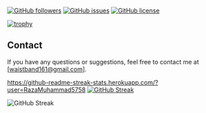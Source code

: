
[![GitHub followers](https://img.shields.io/github/followers/RazaMuhammad5758?style=social)](https://github.com/RazaMuhammad5758)
[![GitHub issues](https://img.shields.io/github/issues/RazaMuhammad5758/repo-name)](https://github.com/RazaMuhammad5758/repo-name/issues)
[![GitHub license](https://img.shields.io/github/license/RazaMuhammad5758/repo-name)](https://github.com/RazaMuhammad5758/repo-name/blob/master/LICENSE)




[![trophy](https://github-profile-trophy.vercel.app/?username=RazaMuhammad5758)](https://github.com/ryo-ma/github-profile-trophy)




## Contact

If you have any questions or suggestions, feel free to contact me at [waistband161@gmail.com].

https://github-readme-streak-stats.herokuapp.com/?user=RazaMuhammad5758
[![GitHub Streak](https://github-readme-streak-stats.herokuapp.com/?user=RazaMuhammad5758)](https://git.io/streak-stats)

![GitHub Streak](https://github-readme-streak-stats.herokuapp.com/?user=RazaMuhammad5758&theme=dark&hide_border=true)


